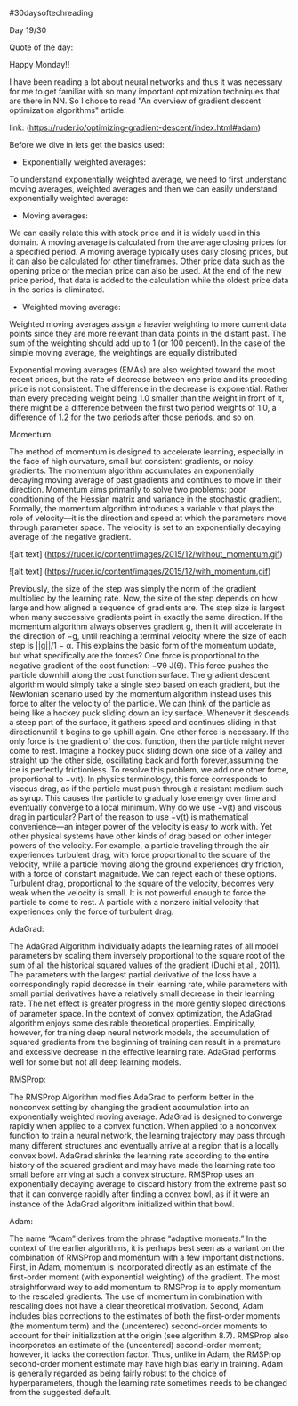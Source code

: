 #30daysoftechreading

Day 19/30

Quote of the day:

Happy Monday!!

I have been reading a lot about neural networks and thus it was necessary for me to get familiar with so many important optimization techniques that are there in NN. So I chose to read "An overview of gradient descent optimization algorithms" article.

link: (https://ruder.io/optimizing-gradient-descent/index.html#adam)


Before we dive in lets get the basics used:

- Exponentially weighted averages:

To understand exponentially weighted average, we need to first understand moving averages, weighted averages and then we can easily understand exponentially weighted average:

  - Moving averages:

We can easily relate this with stock price and it is widely used in this domain. A moving average is calculated from the average closing prices for a specified period.  A moving average typically uses daily closing prices, but it can also be calculated for other timeframes. Other price data such as the opening price or the median price can also be used. At the end of the new price period, that data is added to the calculation while the oldest price data in the series is eliminated.

  - Weighted moving average:

Weighted moving averages assign a heavier weighting to more current data points since they are more relevant than data points in the distant past. The sum of the weighting should add up to 1 (or 100 percent). In the case of the simple moving average, the weightings are equally distributed

Exponential moving averages (EMAs) are also weighted toward the most recent prices, but the rate of decrease between one price and its preceding price is not consistent. The difference in the decrease is exponential. Rather than every preceding weight being 1.0 smaller than the weight in front of it, there might be a difference between the first two period weights of 1.0, a difference of 1.2 for the two periods after those periods, and so on.



Momentum:

The method of momentum is designed to accelerate learning, especially in the face of high curvature, small but consistent gradients, or noisy gradients. The momentum algorithm accumulates an exponentially decaying moving average of past gradients and continues to move in their direction. Momentum aims primarily to solve two problems: poor conditioning of the Hessian matrix and variance in the stochastic gradient. Formally, the momentum algorithm introduces a variable v that plays the role of velocity—it is the direction and speed at which the parameters move through parameter space. The velocity is set to an exponentially decaying average of the negative gradient.

![alt text] (https://ruder.io/content/images/2015/12/without_momentum.gif)

![alt text] (https://ruder.io/content/images/2015/12/with_momentum.gif)

Previously, the size of the step was simply the norm of the gradient multiplied by the learning rate. Now, the size of the step depends on how large and how aligned a sequence of gradients are. The step size is largest when many successive gradients point in exactly the same direction. If the momentum algorithm always observes gradient g, then it will accelerate in the direction of −g, until reaching a terminal velocity where the size of each step is ||g||/1 − α.  This explains the basic form of the momentum update, but what speciﬁcally are the forces? One force is proportional to the negative gradient of the cost function: −∇θ J(θ). This force pushes the particle downhill along the cost function surface. The gradient descent algorithm would simply take a single step based on each gradient, but the Newtonian scenario used by the momentum algorithm instead
uses this force to alter the velocity of the particle. We can think of the particle as being like a hockey puck sliding down an icy surface. Whenever it descends a steep part of the surface, it gathers speed and continues sliding in that directionuntil it begins to go uphill again. One other force is necessary. If the only force is the gradient of the cost function, then the particle might never come to rest. Imagine a hockey puck sliding down one side of a valley and straight up the other side, oscillating back and forth forever,assuming the ice is perfectly frictionless. To resolve this problem, we add one other force, proportional to −v(t). In physics terminology, this force corresponds to viscous drag, as if the particle must push through a resistant medium such as syrup. This causes the particle to gradually lose energy over time and eventually converge to a local minimum. 
Why do we use
−v(t) and viscous drag in particular? Part of the reason to use −v(t) is mathematical convenience—an integer power of the velocity is easy to work with. Yet other physical systems have other kinds of drag based on other integer powers of the velocity. For example, a particle traveling through the air
experiences turbulent drag, with force proportional to the square of the velocity,
while a particle moving along the ground experiences dry friction, with a force
of constant magnitude. We can reject each of these options. Turbulent drag,
proportional to the square of the velocity, becomes very weak when the velocity is
small. It is not powerful enough to force the particle to come to rest. A particle
with a nonzero initial velocity that experiences only the force of turbulent drag.
 
AdaGrad:

The AdaGrad Algorithm individually adapts the learning
rates of all model parameters by scaling them inversely proportional to the square
root of the sum of all the historical squared values of the gradient (Duchi et al.,
2011). The parameters with the largest partial derivative of the loss have a
correspondingly rapid decrease in their learning rate, while parameters with small
partial derivatives have a relatively small decrease in their learning rate. The net
eﬀect is greater progress in the more gently sloped directions of parameter space.
In the context of convex optimization, the AdaGrad algorithm enjoys some
desirable theoretical properties. Empirically, however, for training deep neural
network models, the accumulation of squared gradients from the beginning of
training can result in a premature and excessive decrease in the eﬀective learning
rate. AdaGrad performs well for some but not all deep learning models.

 
RMSProp:

The RMSProp Algorithm modiﬁes AdaGrad to perform better in
the nonconvex setting by changing the gradient accumulation into an exponentially
weighted moving average. AdaGrad is designed to converge rapidly when applied to
a convex function. When applied to a nonconvex function to train a neural network,
the learning trajectory may pass through many diﬀerent structures and eventually
arrive at a region that is a locally convex bowl. AdaGrad shrinks the learning rate
according to the entire history of the squared gradient and may have made the
learning rate too small before arriving at such a convex structure. RMSProp uses
an exponentially decaying average to discard history from the extreme past so that
it can converge rapidly after ﬁnding a convex bowl, as if it were an instance of the
AdaGrad algorithm initialized within that bowl.
 
Adam:
 
The name “Adam” derives from
the phrase “adaptive moments.” In the context of the earlier algorithms, it is
perhaps best seen as a variant on the combination of RMSProp and momentum
with a few important distinctions. First, in Adam, momentum is incorporated
directly as an estimate of the ﬁrst-order moment (with exponential weighting) of
the gradient. The most straightforward way to add momentum to RMSProp is to
apply momentum to the rescaled gradients. The use of momentum in combination
with rescaling does not have a clear theoretical motivation. Second, Adam includes
bias corrections to the estimates of both the ﬁrst-order moments (the momentum
term) and the (uncentered) second-order moments to account for their initialization
at the origin (see algorithm 8.7). RMSProp also incorporates an estimate of the (uncentered) second-order moment; however, it lacks the correction factor. Thus,
unlike in Adam, the RMSProp second-order moment estimate may have high bias
early in training. Adam is generally regarded as being fairly robust to the choice
of hyperparameters, though the learning rate sometimes needs to be changed from
the suggested default.
 
 
 
 
 
 
 
 
 
 
